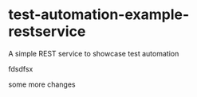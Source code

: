 # test-automation-example-restservice
A simple REST service to showcase test automation



fdsdfsx



some more changes
